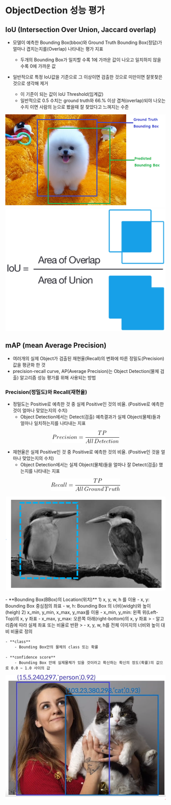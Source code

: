# ObjectDection 성능 평가

## IoU (Intersection Over Union, Jaccard overlap)
- 모델이 예측한 Bounding Box(bbox)와 Ground Truth Bounding Box(정답)가 얼마나 겹치는지를(Overlap) 나타내는 평가 지표
    - 두개의 Bounding Box가 일치할 수록 1에 가까운 값이 나오고 일치하지 않을 수록 0에 가까운 값
    
- 일반적으로 특정 IoU값을 기준으로 그 이상이면 검출한 것으로 미만이면 잘못찾은 것으로 생각해 제거
    - 이 기준이 되는 값이 IoU Threshold(임계값)
    - 일반적으로 0.5 수치는 ground truth와 66.% 이상 겹쳐(overlap)되야 나오는 수치 이면 사람의 눈으로 봤을때 잘 찾았다고 느껴지는 수준
   
<p align="center">
    <img src="./images/image3.png">
    <img src="./images/image4.png">
</p>

## mAP (mean Average Precision)
- 여러개의 실제 Object가 검출된 재현율(Recall)의 변화에 따른 정밀도(Precision) 값을 평균화 한 것
- precision-recall curve, AP(Average Precision)는 Object Detection(물체 검출) 알고리즘 성능 평가를 위해 사용되는 방법

### Precision(정밀도)와 Recall(재현율)
- 정밀도는 Positive로 예측한 것 중 실제 Positive인 것의 비율. (Positive로 예측한 것이 얼마나 맞았는지의 수치)
    - Object Detection에서는 Detect(검출) 예측결과가 실제 Object(물체)들과 얼마나 일치하는지를 나타내는 지표
<p align="center">
    <img src="./images/me.png">
</p>

- 재현율은 실제 Positive인 것 중 Positive로 예측한 것의 비율. (Positive인 것을 얼마나 맞았는지의 수치)
    - Object Detection에서는 실제 Object(물체)들을 얼마나 잘 Detect(검출) 했는지를 나타내는 지표
<p align="center">
    <img src="./images/me2.png">
</p>

<p align="center">
    <img src="./images/image5.png">
</p>
    - **Bounding Box(BBox)의 Location(위치)**
        1) x, y, w, h 를 이용
            - x, y: Bounding Box 중심점의 좌표
            - w, h: Bounding Box 의 너비(widgh)와 높이(heigh)
        2) x_min, y_min, x_max, y_max를 이용
            - x_min, y_min: 왼쪽 위(Left-Top)의 x, y 좌표
            - x_max, y_max: 오른쪽 아래(right-bottom)의 x, y 좌표
        > - 알고리즘에 따라 실제 좌표 또는 비율로 반환
        >     - x, y, w, h를 전체 이미지의 너비와 높이 대비 비율로 정의      
        
    - **class**
        - Bounding Box안의 물체의 class 또는 확률
        
    - **confidence score**
        - Bounding Box 안에 실제물체가 있을 것이라고 확신하는 확신의 정도(확률)의 값으로 0.0 ~ 1.0 사이의 값

<p align="center">
  <img src="./images/image2.png">
</p>

